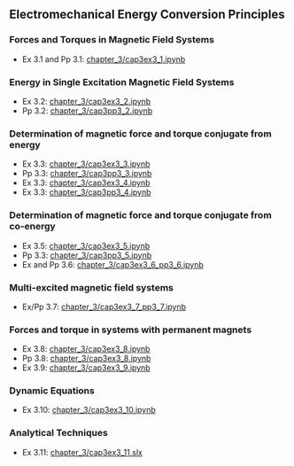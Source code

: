 ## Electromechanical Energy Conversion Principles
### Forces and Torques in Magnetic Field Systems
* Ex 3.1 and Pp 3.1: [chapter_3/cap3ex3_1.ipynb](cap3ex3_1.ipynb)

### Energy in Single Excitation Magnetic Field Systems
* Ex 3.2: [chapter_3/cap3ex3_2.ipynb](cap3ex3_2.ipynb)
* Pp 3.2: [chapter_3/cap3pp3_2.ipynb](cap3pp3_2.ipynb)

### Determination of magnetic force and torque conjugate from energy
* Ex 3.3: [chapter_3/cap3ex3_3.ipynb](cap3ex3_3.ipynb)
* Pp 3.3: [chapter_3/cap3pp3_3.ipynb](cap3pp3_3.ipynb)
* Ex 3.3: [chapter_3/cap3ex3_4.ipynb](cap3ex3_4.ipynb)
* Ex 3.3: [chapter_3/cap3pp3_4.ipynb](cap3pp3_4.ipynb)

### Determination of magnetic force and torque conjugate from co-energy
* Ex 3.5: [chapter_3/cap3ex3_5.ipynb](cap3ex3_5.ipynb)
* Pp 3.3: [chapter_3/cap3pp3_5.ipynb](cap3pp3_5.ipynb)
* Ex and Pp 3.6: [chapter_3/cap3ex3_6_pp3_6.ipynb](cap3ex3_6_pp3_6.ipynb)

### Multi-excited magnetic field systems
* Ex/Pp 3.7: [chapter_3/cap3ex3_7_pp3_7.ipynb](cap3ex3_7_pp3_7.ipynb)

### Forces and torque in systems with permanent magnets
* Ex 3.8: [chapter_3/cap3ex3_8.ipynb](cap3ex3_8.ipynb)
* Pp 3.8: [chapter_3/cap3ex3_8.ipynb](cap3pp3_8.ipynb)
* Ex 3.9: [chapter_3/cap3ex3_9.ipynb](cap3ex3_9.ipynb)

### Dynamic Equations
* Ex 3.10: [chapter_3/cap3ex3_10.ipynb](cap3ex3_10.ipynb)

### Analytical Techniques
* Ex 3.11: [chapter_3/cap3ex3_11.slx](cap3ex3_11.slx)
